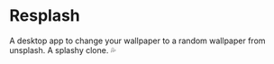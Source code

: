 # Resplash
A desktop app to change your wallpaper to a random wallpaper from unsplash. A splashy clone. 💦
